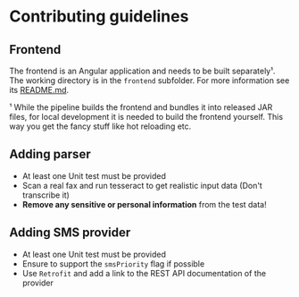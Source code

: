 # Contributing guidelines

## Frontend

The frontend is an Angular application and needs to be built separately¹. The working directory is in the `frontend` subfolder. For more information see its [README.md](./frontend/README.md).

¹ While the pipeline builds the frontend and bundles it into released JAR files, for local development it is needed to build the frontend yourself. This way you get the fancy stuff like hot reloading etc.

## Adding parser

- At least one Unit test must be provided
- Scan a real fax and run tesseract to get realistic input data (Don't transcribe it)
- **Remove any sensitive or personal information** from the test data!

## Adding SMS provider

- At least one Unit test must be provided
- Ensure to support the `smsPriority` flag if possible
- Use `Retrofit` and add a link to the REST API documentation of the provider